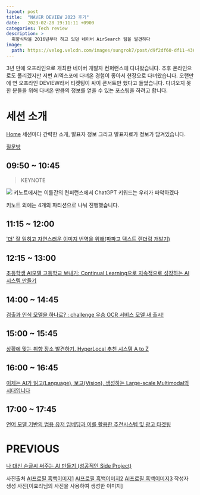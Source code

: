 ```yaml
---
layout: post
title:  "NAVER DEVIEW 2023 후기"
date:   2023-02-28 19:11:11 +0900
categories: Tech review
description: >
  취향식탁을 2016년부터 하고 있던 네이버 AirSearch 팀을 발견하다
image: 
  path: https://velog.velcdn.com/images/sungrok7/post/d9f2df60-df11-4367-9ed0-ee2c206a81f2/image.jpeg
---
```


3년 만에 오프라인으로 개최한 네이버 개발자 컨퍼런스에 다녀왔습니다. 추후 온라인으로도 풀리겠지만 저번 AI엑스포에 다녀온 경험이 좋아서 현장으로 다녀왔습니다. 오랜만에 연 오프라인 DEVIEW라서 티켓팅이 싸이 콘서트만 했다고 들었습니다. 다녀오지 못한 분들을 위해 다녀온 만큼의 정보를 얻을 수 있는 포스팅을 하려고 합니다. 

# 세션 소개
[Home](https://deview.kr/2023/sessions) 세션마다 간략한 소개, 발표자 정보 그리고 발표자료가 정보가 담겨있습니다.

[질문방](https://ntalk.naver.com/ch/N1nth)

## 09:50 ~ 10:45 
> KEYNOTE

![](https://velog.velcdn.com/images/sungrok7/post/d9f2df60-df11-4367-9ed0-ee2c206a81f2/image.jpeg)
키노트에서는 이틀간의 컨퍼런스에서
ChatGPT
키워드는 우리가 파악하겠다

키노트 외에는 4개의 파티션으로 나눠 진행했습니다. 

## 11:15 ~ 12:00
['더' 잘 읽히고 자연스러운 이미지 번역을 위해(파파고 텍스트 렌더링 개발기)](https://deview.kr/data/deview/session/attach/[141]+'%EB%8D%94'+%EC%9E%98+%EC%9D%BD%ED%9E%88%EA%B3%A0+%EC%9E%90%EC%97%B0%EC%8A%A4%EB%9F%AC%EC%9A%B4+%EC%9D%B4%EB%AF%B8%EC%A7%80+%EB%B2%88%EC%97%AD%EC%9D%84+%EC%9C%84%ED%95%B4(%ED%8C%8C%ED%8C%8C%EA%B3%A0+%ED%85%8D%EC%8A%A4%ED%8A%B8+%EB%A0%8C%EB%8D%94%EB%A7%81+%EA%B0%9C%EB%B0%9C%EA%B8%B0).pdf)

## 12:15 ~ 13:00
[초등학생 AI모델 고등학교 보내기: Continual Learning으로 지속적으로 성장하는 AI 시스템 만들기](https://deview.kr/data/deview/session/attach/[112]%EC%B4%88%EB%93%B1%ED%95%99%EC%83%9D%20AI%EB%AA%A8%EB%8D%B8%20%EA%B3%A0%EB%93%B1%ED%95%99%EA%B5%90%20%EB%B3%B4%EB%82%B4%EA%B8%B0%20Continual%20Learning%EC%9C%BC%EB%A1%9C%20%EC%A7%80%EC%86%8D%EC%A0%81%EC%9C%BC%EB%A1%9C%20%EC%84%B1%EC%9E%A5%ED%95%98%EB%8A%94%20AI%20%EC%8B%9C%EC%8A%A4%ED%85%9C%20%EB%A7%8C%EB%93%A4%EA%B8%B0.pdf)

## 14:00 ~ 14:45
[검출과 인식 모델을 하나로? : challenge 우승 OCR 서비스 모델 새 출시!](https://deview.kr/data/deview/session/attach/[143]%EA%B2%80%EC%B6%9C%EA%B3%BC%EC%9D%B8%EC%8B%9D%EB%AA%A8%EB%8D%B8%EC%9D%84%ED%95%98%EB%82%98%EB%A1%9C+challenge+%EC%9A%B0%EC%8A%B9+OCR%EB%AA%A8%EB%8D%B8+%EC%83%88%EC%B6%9C%EC%8B%9C.pdf)

## 15:00 ~ 15:45
[상황에 맞는 취향 장소 발견하기. HyperLocal 추천 시스템 A to Z](https://deview.kr/data/deview/session/attach/[134]%EC%83%81%ED%99%A9%EC%97%90+%EB%A7%9E%EB%8A%94+%EC%B7%A8%ED%96%A5+%EC%9E%A5%EC%86%8C+%EB%B0%9C%EA%B2%AC%ED%95%98%EA%B8%B0.+HyperLocal+%EC%B6%94%EC%B2%9C+%EC%8B%9C%EC%8A%A4%ED%85%9C+A+to+Z_Final%20(1).pdf)


## 16:00 ~ 16:45
[이제는 AI가 읽고(Language), 보고(Vision), 생성하는 Large-scale Multimodal의 시대입니다](https://deview.kr/data/deview/session/attach/[125]%EC%9D%B4%EC%A0%9C%EB%8A%94+AI%EA%B0%80+%EC%9D%BD%EA%B3%A0(Language),+%EB%B3%B4%EA%B3%A0(Vision),+%EC%83%9D%EC%84%B1%ED%95%98%EB%8A%94+Large-scale+Multimodal%EC%9D%98+%EC%8B%9C%EB%8C%80%EC%9E%85%EB%8B%88%EB%8B%A4.pdf)


## 17:00 ~ 17:45
[언어 모델 기반의 범용 유저 임베딩과 이를 활용한 추천시스템 및 광고 타겟팅](https://deview.kr/data/deview/session/attach/[126]%EC%96%B8%EC%96%B4+%EB%AA%A8%EB%8D%B8+%EA%B8%B0%EB%B0%98%EC%9D%98+%EB%B2%94%EC%9A%A9+%EC%9C%A0%EC%A0%80+%EC%9E%84%EB%B2%A0%EB%94%A9%EA%B3%BC+%EC%9D%B4%EB%A5%BC+%ED%99%9C%EC%9A%A9%ED%95%9C+%EC%B6%94%EC%B2%9C%EC%8B%9C%EC%8A%A4%ED%85%9C+%EB%B0%8F+%EA%B4%91%EA%B3%A0+%ED%83%80%EA%B2%9F%ED%8C%85.pdf)

# PREVIOUS
[나 대신 손글씨 써주는 AI 만들기 (성공적인 Side Project)](https://deview.kr/2019/schedule/294)


사진출처
[AI프로필 흑백이미지1](https://imnews.imbc.com/news/2023/enter/article/6499488_36161.html)
[AI프로필 흑백이미지2](https://m.blog.naver.com/chois909/223120487534?isInf=true)
[AI프로필 흑백이미지3](https://lemontealove.tistory.com/190)
작성자 생성 사진[이효리님의 사진을 사용하여 생성한 이미지]



[jekyll-docs]: https://jekyllrb.com/docs/home
[jekyll-gh]:   https://github.com/jekyll/jekyll
[jekyll-talk]: https://talk.jekyllrb.com/
